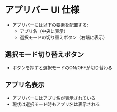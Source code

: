 # アプリバー UI 仕様

- アプリバーには以下の要素を配置する:
  - アプリ名（中央に表示）
  - 選択モードの切り替えボタン（右端に表示）

## 選択モード切り替えボタン

- ボタンを押すと選択モードのON/OFFが切り替わる

## アプリ名表示

- アプリバーにはアプリ名が表示されている
- 現状は選択モード時もアプリ名は表示される
